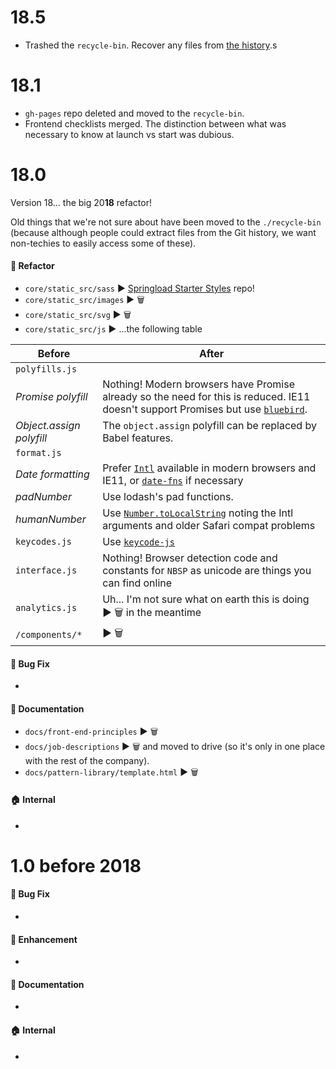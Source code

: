 # 18.5

* Trashed the `recycle-bin`. Recover any files from [the history](https://github.com/springload/frontend-starter-kit/tree/c35abe435eb4905565e79a8bbc5cc257b2e5a77c).s

# 18.1

* `gh-pages` repo deleted and moved to the `recycle-bin`.
* Frontend checklists merged. The distinction between what was necessary to know at launch vs start was dubious.

# 18.0

Version 18... the big 20**18** refactor!

Old things that we're not sure about have been moved to the `./recycle-bin` (because although people could extract files from the Git history, we want non-techies to easily access some of these).

#### :nail_care: Refactor

* `core/static_src/sass` :arrow_forward: [Springload Starter Styles](https://github.com/springload/frontend-starter-styles) repo!
* `core/static_src/images` :arrow_forward: :wastebasket:
* `core/static_src/svg` :arrow_forward: :wastebasket:
* `core/static_src/js` :arrow_forward: ...the following table

| Before                   | After                                                                                                                                                                                                            |
| ------------------------ | ---------------------------------------------------------------------------------------------------------------------------------------------------------------------------------------------------------------- |
| `polyfills.js`           |                                                                                                                                                                                                                  |
| _Promise polyfill_       | Nothing! Modern browsers have Promise already so the need for this is reduced. IE11 doesn't support Promises but use [`bluebird`](https://www.npmjs.com/package/bluebird).                                       |
| _Object.assign polyfill_ | The `object.assign` polyfill can be replaced by Babel features.                                                                                                                                                  |
| `format.js`              |                                                                                                                                                                                                                  |
| _Date formatting_        | Prefer [`Intl`](https://developer.mozilla.org/en-US/docs/Web/JavaScript/Reference/Global_Objects/Intl) available in modern browsers and IE11, or [`date-fns`](https://github.com/date-fns/date-fns) if necessary |
| _padNumber_              | Use lodash's pad functions.                                                                                                                                                                                      |
| _humanNumber_            | Use [`Number.toLocalString`](https://developer.mozilla.org/en-US/docs/Web/JavaScript/Reference/Global_Objects/Number/toLocaleString) noting the Intl arguments and older Safari compat problems                  |
| `keycodes.js`            | Use [`keycode-js`](https://www.npmjs.com/package/keycode-js)                                                                                                                                                     |
| `interface.js`           | Nothing! Browser detection code and constants for `NBSP` as unicode are things you can find online                                                                                                               |
| `analytics.js`           | Uh... I'm not sure what on earth this is doing :arrow_forward: :wastebasket: in the meantime                                                                                                                     |
| `/components/*`          | :arrow_forward: :wastebasket:                                                                                                                                                                                    |

#### :bug: Bug Fix

*

#### :memo: Documentation

* `docs/front-end-principles` :arrow_forward: :wastebasket:
* `docs/job-descriptions` :arrow_forward: :wastebasket: and moved to drive (so it's only in one place with the rest of the company).
* `docs/pattern-library/template.html` :arrow_forward: :wastebasket:

#### :house: Internal

*

# 1.0 before 2018

#### :bug: Bug Fix

*

#### :nail_care: Enhancement

*

#### :memo: Documentation

*

#### :house: Internal

*
